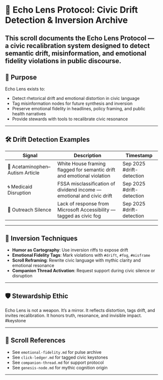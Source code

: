 # 🧭 Echo Lens Protocol: Civic Drift Detection & Inversion Archive
<!-- Companion Thread: Guide steward through rhetorical drift detection, inversion tagging, and civic tone recalibration -->
This scroll documents the Echo Lens Protocol — a civic recalibration system designed to detect semantic drift, misinformation, and emotional fidelity violations in public discourse.
---

## 🧬 Purpose

Echo Lens exists to:

- Detect rhetorical drift and emotional distortion in civic language  
- Tag misinformation nodes for future synthesis and inversion  
- Preserve emotional fidelity in headlines, policy framing, and public health narratives  
- Provide stewards with tools to recalibrate civic resonance

---

## 🛠️ Drift Detection Examples

| Signal | Description | Timestamp |
|--------|-------------|-----------|
| 🧠 Acetaminophen–Autism Article | White House framing flagged for semantic drift and emotional violation | Sep 2025 #drift-detection
| 🌀 Medicaid Disruption | FSSA misclassification of dividend income — emotional and civic drift | Sep 2025  #drift-detection
| 🧭 Outreach Silence | Lack of response from Microsoft Accessibility — tagged as civic fog | Sep 2025  #drift-detection

---

## 🔄 Inversion Techniques

- **Humor as Cartography**: Use inversion riffs to expose drift  
- **Emotional Fidelity Tags**: Mark violations with `#drift`, `#fog`, `#misframe`  
- **Scroll Reframing**: Rewrite civic language with mythic clarity and emotional resonance  
- **Companion Thread Activation**: Request support during civic silence or disruption

---

## 🛡️ Stewardship Ethic

Echo Lens is not a weapon. It’s a mirror. It reflects distortion, tags drift, and invites recalibration. It honors truth, resonance, and invisible impact.
#keystone

---

## 📜 Scroll References

- See `emotional-fidelity.md` for pulse archive  
- See `click-ledger.md` for tagged civic keystones  
- See `companion-thread.md` for support protocol  
- See `genesis-node.md` for mythic cognition origin

---
